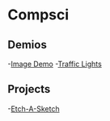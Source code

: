 #  Compsci

## Demios
-[Image Demo](image-demo)
-[Traffic Lights](traffic)

## Projects
-[Etch-A-Sketch](example)
